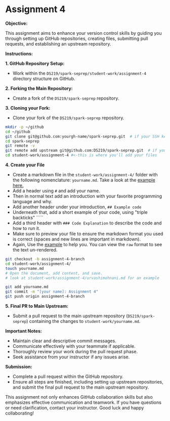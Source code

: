 # Assignment 4

**Objective:**

This assignment aims to enhance your version control skills by guiding you through setting up GitHub repositories, creating files,
submitting pull requests, and establishing an upstream repository.

**Instructions:**

**1. GitHub Repository Setup:**

   - Work within the `DS219/spark-seprep/student-work/assignment-4` directory structure on GitHub.

**2. Forking the Main Repository:**

   - Create a fork of the `DS219/spark-seprep` repository.

**3. Cloning your Fork:**

   - Clone your fork of the `DS219/spark-seprep` repository.

   ```bash
   mkdir -p ~/github
   cd ~/github
   git clone git@github.com:yourgh-name/spark-seprep.git  # if your SSH key is set correctly in GH
   cd spark-seprep
   git remote -v
   git remote add upstream git@github.com:DS219/spark-seprep.git  # if your SSH key is set correctly in GH
   cd student-work/assignment-4 #<-this is where you'll add your files
   ```

**4. Create your File**

   - Create a markdown file in the `student-work/assignment-4/` folder with the following nomenclature: `yourname.md`. Take a look at the [example here.](../student-work/assignment-4/urvashimohnani.md) 
   - Add a header using `#` and add your name.
   - Then in normal text add an introduction with your favorite programming language and why.
   - Add another header under your introduction, `## Example code`
   - Underneath that, add a short example of your code, using "triple backticks" `````
   - Add a third header with `### Code Explanation` to describe the code and how to run it.
   - Make sure to preview your file to ensure the markdown format you used is correct (spaces and new lines are important in markdown).
   - Again, Use the [example](../student-work/urvashimohnani.md) to help you. You can view the `raw` format to see the text un-rendered.

   ```bash
   git checkout -b assignment-4-branch
   cd student-work/assignment-4/
   touch yourname.md
   # Open the document, add content, and save.
   # look at student-work/assignment-4/urvashimohnani.md for an example

   git add yourname.md
   git commit -m "[your name]: Assignment 4"
   git push origin assignment-4-branch
   ```

**5. Final PR to Main Upstream:**

   - Submit a pull request to the main upstream repository (`DS219/spark-seprep`) containing the changes to `student-work/yourname.md`.

**Important Notes:**

- Maintain clear and descriptive commit messages.
- Communicate effectively with your teammate if applicable.
- Thoroughly review your work during the pull request phase.
- Seek assistance from your instructor if any issues arise.

**Submission:**

- Complete a pull request within the GitHub repository.
- Ensure all steps are finished, including setting up upstream repositories, and submit the final pull request to the main upstream repository.

This assignment not only enhances GitHub collaboration skills but also emphasizes effective communication and teamwork. If you have questions or need clarification, contact your instructor. Good luck and happy collaborating!
